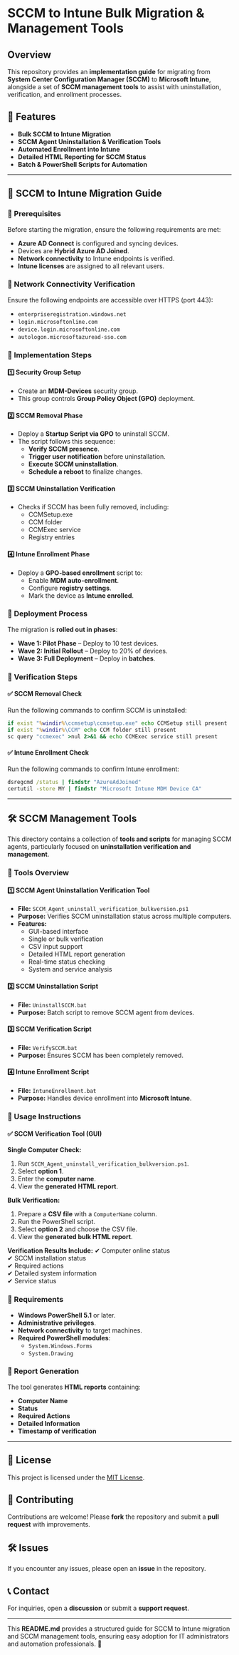# SCCM to Intune Bulk Migration & Management Tools

## Overview

This repository provides an **implementation guide** for migrating from **System Center Configuration Manager (SCCM)** to **Microsoft Intune**, alongside a set of **SCCM management tools** to assist with uninstallation, verification, and enrollment processes.

## 📌 Features

- **Bulk SCCM to Intune Migration**
- **SCCM Agent Uninstallation & Verification Tools**
- **Automated Enrollment into Intune**
- **Detailed HTML Reporting for SCCM Status**
- **Batch & PowerShell Scripts for Automation**

---

## 🚀 SCCM to Intune Migration Guide

### 🔹 Prerequisites

Before starting the migration, ensure the following requirements are met:

- **Azure AD Connect** is configured and syncing devices.
- Devices are **Hybrid Azure AD Joined**.
- **Network connectivity** to Intune endpoints is verified.
- **Intune licenses** are assigned to all relevant users.

### 🔹 Network Connectivity Verification

Ensure the following endpoints are accessible over HTTPS (port 443):

- `enterpriseregistration.windows.net`
- `login.microsoftonline.com`
- `device.login.microsoftonline.com`
- `autologon.microsoftazuread-sso.com`

### 🔹 Implementation Steps

#### 1️⃣ Security Group Setup
- Create an **MDM-Devices** security group.
- This group controls **Group Policy Object (GPO)** deployment.

#### 2️⃣ SCCM Removal Phase
- Deploy a **Startup Script via GPO** to uninstall SCCM.
- The script follows this sequence:
  - **Verify SCCM presence**.
  - **Trigger user notification** before uninstallation.
  - **Execute SCCM uninstallation**.
  - **Schedule a reboot** to finalize changes.

#### 3️⃣ SCCM Uninstallation Verification
- Checks if SCCM has been fully removed, including:
  - CCMSetup.exe
  - CCM folder
  - CCMExec service
  - Registry entries

#### 4️⃣ Intune Enrollment Phase
- Deploy a **GPO-based enrollment** script to:
  - Enable **MDM auto-enrollment**.
  - Configure **registry settings**.
  - Mark the device as **Intune enrolled**.

### 🔹 Deployment Process

The migration is **rolled out in phases**:

- **Wave 1: Pilot Phase** – Deploy to 10 test devices.
- **Wave 2: Initial Rollout** – Deploy to 20% of devices.
- **Wave 3: Full Deployment** – Deploy in **batches**.

### 🔹 Verification Steps

#### ✅ SCCM Removal Check
Run the following commands to confirm SCCM is uninstalled:

```cmd
if exist "%windir%\ccmsetup\ccmsetup.exe" echo CCMSetup still present
if exist "%windir%\CCM" echo CCM folder still present
sc query "ccmexec" >nul 2>&1 && echo CCMExec service still present
```

#### ✅ Intune Enrollment Check
Run the following commands to confirm Intune enrollment:

```cmd
dsregcmd /status | findstr "AzureAdJoined"
certutil -store MY | findstr "Microsoft Intune MDM Device CA"
```

---

## 🛠 SCCM Management Tools

This directory contains a collection of **tools and scripts** for managing SCCM agents, particularly focused on **uninstallation verification and management**.

### 🔹 Tools Overview

#### 1️⃣ SCCM Agent Uninstallation Verification Tool
- **File:** `SCCM_Agent_uninstall_verification_bulkversion.ps1`
- **Purpose:** Verifies SCCM uninstallation status across multiple computers.
- **Features:**
  - GUI-based interface
  - Single or bulk verification
  - CSV input support
  - Detailed HTML report generation
  - Real-time status checking
  - System and service analysis

#### 2️⃣ SCCM Uninstallation Script
- **File:** `UninstallSCCM.bat`
- **Purpose:** Batch script to remove SCCM agent from devices.

#### 3️⃣ SCCM Verification Script
- **File:** `VerifySCCM.bat`
- **Purpose:** Ensures SCCM has been completely removed.

#### 4️⃣ Intune Enrollment Script
- **File:** `IntuneEnrollment.bat`
- **Purpose:** Handles device enrollment into **Microsoft Intune**.

### 🔹 Usage Instructions

#### ✅ SCCM Verification Tool (GUI)
**Single Computer Check:**
1. Run `SCCM_Agent_uninstall_verification_bulkversion.ps1`.
2. Select **option 1**.
3. Enter the **computer name**.
4. View the **generated HTML report**.

**Bulk Verification:**
1. Prepare a **CSV file** with a `ComputerName` column.
2. Run the PowerShell script.
3. Select **option 2** and choose the CSV file.
4. View the **generated bulk HTML report**.

**Verification Results Include:**
✔ Computer online status  
✔ SCCM installation status  
✔ Required actions  
✔ Detailed system information  
✔ Service status  

### 🔹 Requirements
- **Windows PowerShell 5.1** or later.
- **Administrative privileges**.
- **Network connectivity** to target machines.
- **Required PowerShell modules**:
  - `System.Windows.Forms`
  - `System.Drawing`

### 🔹 Report Generation
The tool generates **HTML reports** containing:
- **Computer Name**
- **Status**
- **Required Actions**
- **Detailed Information**
- **Timestamp of verification**

---

## 📜 License

This project is licensed under the [MIT License](LICENSE).

## 🤝 Contributing

Contributions are welcome! Please **fork** the repository and submit a **pull request** with improvements.

## 🛠 Issues

If you encounter any issues, please open an **issue** in the repository.

## 📞 Contact

For inquiries, open a **discussion** or submit a **support request**.

---

This **README.md** provides a structured guide for SCCM to Intune migration and SCCM management tools, ensuring easy adoption for IT administrators and automation professionals. 🚀
